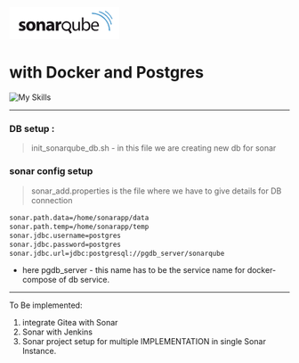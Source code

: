 ![sonar_icon](./img/image.png)
# with Docker and Postgres
![My Skills](https://go-skill-icons.vercel.app/api/icons?i=docker,postgres,&perline=2)

---

### DB setup :
> init_sonarqube_db.sh - in this file we are creating new db for sonar

### sonar config setup
>  sonar_add.properties is the file where we have to give details for DB connection
```properties
sonar.path.data=/home/sonarapp/data
sonar.path.temp=/home/sonarapp/temp
sonar.jdbc.username=postgres
sonar.jdbc.password=postgres
sonar.jdbc.url=jdbc:postgresql://pgdb_server/sonarqube
```
- here pgdb_server - this name has to be the service name for docker-compose of db service.

----
To Be implemented:
1. integrate Gitea with Sonar
2. Sonar with Jenkins 
3. Sonar project setup for multiple IMPLEMENTATION in single Sonar Instance.